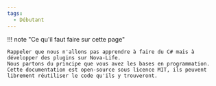 ```yaml
---
tags:
  - Débutant
---
```


!!! note "Ce qu'il faut faire sur cette page"

    Rappeler que nous n'allons pas apprendre à faire du C# mais à développer des plugins sur Nova-Life.  
    Nous partons du principe que vous avez les bases en programmation.  
    Cette documentation est open-source sous licence MIT, ils peuvent librement réutiliser le code qu'ils y trouveront.